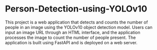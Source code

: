 # Person-Detection-using-YOLOv10
This project is a web application that detects and counts the number of people in an image using the YOLOv10 object detection model. Users can input an image URL through an HTML interface, and the application processes the image to count the number of people present. The application is built using FastAPI and is deployed on a web server.
